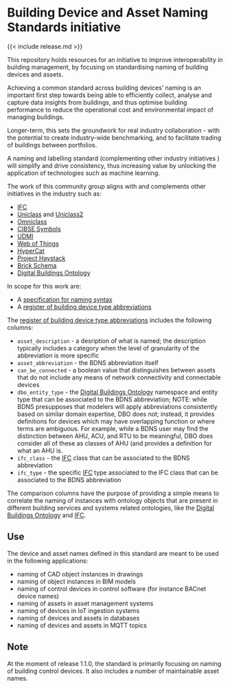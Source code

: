 # Building Device and Asset Naming Standards initiative

{{< include release.md >}}

This repository holds resources for an initiative to improve interoperability in building management, by focusing on standardising naming of building devices and assets.

Achieving a common standard across building devices’ naming is an important first step towards being able to efficiently collect, analyse and capture data insights from buildings, and thus optimise building performance to reduce the operational cost and environmental impact of managing buildings.

Longer-term, this sets the groundwork for real industry collaboration - with the potential to create industry-wide benchmarking, and to facilitate trading of buildings between portfolios.

A naming and labelling standard (complementing other industry initiatives ) will simplify and drive consistency, thus increasing value by unlocking the application of technologies such as machine learning.  

The work of this community group aligns with and complements other initiatives in the industry such as:

* [IFC](https://technical.buildingsmart.org/standards/ifc/ifc-schema-specifications/)
* [Uniclass](https://www.thenbs.com/our-tools/uniclass-2015) and [Uniclass2](http://www.cpic.org.uk/uniclass2/)
* [Omniclass](https://www.csiresources.org/standards/omniclass)
* [CIBSE Symbols](https://www.cibse.org/knowledge/digital-knowledge-tools/symbols)
* [UDMI](https://github.com/faucetsdn/udmi)
* [Web of Things](https://www.w3.org/WoT/)
* [HyperCat](https://hypercatiot.github.io/)
* [Project Haystack](https://project-haystack.org/)
* [Brick Schema](https://brickschema.org/)
* [Digital Buildings Ontology](https://github.com/google/digitalbuildings)

In scope for this work are:
- A [specification for naming syntax](BDNS_Specification_naming_syntax.md)
- A [register of building device type abbreviations](BDNS_Abbreviations_Register.csv)

The [register of building device type abbreviations](BDNS_Abbreviations_Register.csv) includes the following columns:

* `asset_description` - a desription of what is named; the description typically includes a category when the level of granularity of the abbreviation is more specific
* `asset_abbreviation` - the BDNS abbreviation itself
* `can_be_connected` - a boolean value that distinguishes between assets that do not include any means of network connectivity and connectable devices
* `dbo_entity_type` - the [Digital Buildings Ontology](https://github.com/google/digitalbuildings) namespace and entity type that can be associated to the BDNS abbreviation; NOTE: while BDNS presupposes that modelers will apply abbreviations consistently based on similar domain expertise, DBO does not; instead, it provides definitions for devices which may have overlapping function or where terms are ambiguous. For example, while a BDNS user may find the distinction between AHU, ACU, and RTU to be meaningful, DBO does consider all of these as classes of AHU (and provides a definition for what an AHU is.
* `ifc_class` - the [IFC](https://technical.buildingsmart.org/standards/ifc/ifc-schema-specifications/) class that can be associated to the BDNS abbreviation
* `ifc_type` - the specific [IFC](https://technical.buildingsmart.org/standards/ifc/ifc-schema-specifications/) type associated to the IFC class that can be associated to the BDNS abbreviation

The comparison columns have the purpose of providing a simple means to correlate the naming of instances with ontology objects that are present in different building services and systems related ontologies, like the [Digital Buildings Ontology](https://github.com/google/digitalbuildings) and [IFC](https://technical.buildingsmart.org/standards/ifc/ifc-schema-specifications/).


## Use

The device and asset names defined in this standard are meant to be used in the following applications:

* naming of CAD object instances in drawings
* naming of object instances in BIM models
* naming of control devices in control software (for instance BACnet device names)
* naming of assets in asset management systems
* naming of devices in IoT ingestion systems
* naming of devices and assets in databases
* naming of devices and assets in MQTT topics

## Note

At the moment of release 1.1.0, the standard is primarily focusing on naming of building control devices. It also includes a number of maintainable asset names.
